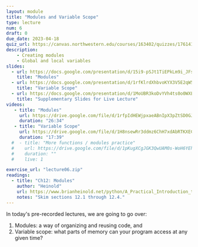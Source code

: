 ```yaml
---
layout: module
title: "Modules and Variable Scope"
type: lecture
num: 6
draft: 0
due_date: 2023-04-18
quiz_url: https://canvas.northwestern.edu/courses/163402/quizzes/176141
description:
    - Creating modules
    - Global and local variables
slides:
  - url: https://docs.google.com/presentation/d/15i9-pSJt1TiEPkLm9i_JFsh32CuFiBXl/edit?usp=sharing&ouid=117551212520532352302&rtpof=true&sd=true
    title: "Modules"
  - url: https://docs.google.com/presentation/d/1rfKlrdXhbvoKYX3V5E2qW5Qo2dOcuz3s/edit?usp=sharing&ouid=117551212520532352302&rtpof=true&sd=true
    title: "Variable Scope"
  - url: https://docs.google.com/presentation/d/1MoUBR3koDvYVh4ts0o0WXLBMZ-yI49hV/edit?usp=sharing&ouid=117551212520532352302&rtpof=true&sd=true
    title: "Supplementary Slides for Live Lecture"
videos:
   - title: "Modules"
     url: https://drive.google.com/file/d/1rfpIdHEWjpxaeABnIpX3pZtSD0GJk_ZZ/view?usp=sharing
     duration: "26:34"
   - title: "Variable Scope"
     url: https://drive.google.com/file/d/1H8nsewRr3ddmz6ChH7xdAbRTKXEC7aT2/view?usp=sharing
     duration: "17:39"
  #  - title: "More functions / modules practice"
  #    url: https://drive.google.com/file/d/1pKugXCgJGK3QwUAM0s-WoH6YEhSF2XcW/view?usp=sharing
  #    duration: ""
  #    live: 1

exercise_url: "lecture06.zip"
readings:
  - title: "Ch12: Modules"
    author: "Heinold"
    url: https://www.brianheinold.net/python/A_Practical_Introduction_to_Python_Programming_Heinold.pdf
    notes: "Skim sections 12.1 through 12.4."
---
```


In today's pre-recorded lectures, we are going to go over:
1. Modules: a way of organizing and reusing code, and
2. Variable scope: what parts of memory can your program access at any given time?
 
